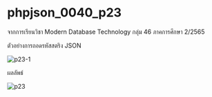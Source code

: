# phpjson_0040_p23

จากการเรียนวิชา Modern Database Technology กลุ่ม 46 ภาคการศึกษา 2/2565

ตัวอย่างการถอดรหัสสตริง JSON

![p23-1](https://user-images.githubusercontent.com/110089122/205508464-8d6a8c4e-e586-4159-868e-b1748b8376fe.PNG)

ผลลัพธ์

![p23](https://user-images.githubusercontent.com/110089122/205508476-113b1857-d812-4936-8642-93c594cd8968.PNG)

